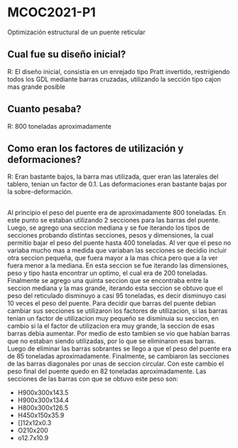 # MCOC2021-P1
Optimización estructural de un puente reticular


## Cual fue su diseño inicial?
R: El diseño inicial, consistia en un enrejado tipo Pratt invertido, restrigiendo todos los GDL mediante barras cruzadas,
utilizando la sección tipo cajon mas grande posible


## Cuanto pesaba?
R: 800 toneladas aproximadamente


## Como eran los factores de utilización y deformaciones?
R: Eran bastante bajos, la barra mas utilizada, quer eran las laterales del tablero, tenian un factor de 0.1.
Las deformaciones eran bastante bajas por la sobre-deformación.


## 
Al principio el peso del puente era de aproximadamente 800 toneladas. En este punto se estaban utilizando 2 secciones para las barras del puente.
Luego, se agrego una seccion mediana y se fue iterando los tipos de secciones probando distintas secciones, pesos y dimensiones, la cual permitio bajar el peso del puente hasta 400 toneladas.
Al ver que el peso no variaba mucho mas a medida que variaban las secciones se decidio incluir otra seccion pequeña, que fuera mayor a la mas chica pero que a la ver fuera menor a la mediana. En esta seccion se fue iterando las dimensiones, peso y tipo hasta encontrar un optimo, el cual era de 200 toneladas.
Finalmente se agrego una quinta seccion que se encontraba entre la seccion mediana y la mas grande, iterando esta seccion se obtuvo que el peso del reticulado disminuyo a casi 95 toneladas, es decir disminuyo casi 10 veces el peso del puente.
Para decidir que barras del puente debian cambiar sus secciones se utilizaron los factores de utilizacion, si las barras tenian un factor de utilizacion muy pequeño se disminuia su seccion, en cambio si la el factor de utilizacion era muy grande, la seccion de esas barras debia aumentar. Por medio de esto tambien se vio que habian barras que no estaban siendo utilizadas, por lo que se eliminaron esas barras.
Luego de eliminar las barras sobrantes se llego a que el peso del puente era de 85 toneladas aproximadamente. Finalmente, se cambiaron las secciones de las barras diagonales por unas de seccion circular. Con este cambio el peso final del puente quedo en 82 toneladas aproximadamente. Las secciones de las barras con que se obtuvo este peso son:
 * H900x300x143.5
 * H900x300x134.4
 * H800x300x126.5
 * H450x150x35.9
 * []12x12x0.3
 * O210x200
 * o12.7x10.9

